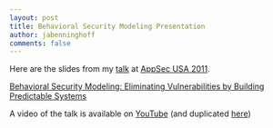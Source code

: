 ```yaml
---
layout: post
title: Behavioral Security Modeling Presentation
author: jabenninghoff
comments: false
---
```

Here are the slides from my
[talk](http://2011.appsecusa.org/talks.html#bsm) at [AppSec USA
2011](http://2011.appsecusa.org/).

[Behavioral Security Modeling: Eliminating Vulnerabilities by Building Predictable Systems](/assets/bsm-owasp-20110922.pdf)

A video of the talk is available on [YouTube](https://www.youtube.com/watch?v=jLW617T45IA)
(and duplicated [here](https://www.youtube.com/watch?v=hPBBuPI5tOg))
